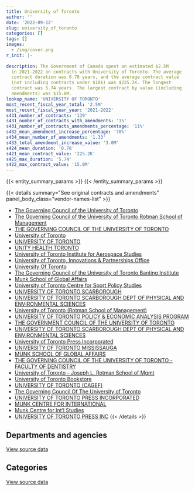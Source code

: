 ```yaml
---
title: University of Toronto
author: ''
date: '2022-09-12'
slug: university_of_toronto
categories: []
tags: []
images:
  - /img/cover.png
r_init: |-
  
description: The Government of Canada spent an estimated $2.5M
  in 2021-2022 on contracts with University of Toronto. The average
  contract duration was 0.78 years, and the average contract value
  (not including contracts under $10k) was $225.2K. The longest
  contract was 5.74 years. The largest contract by value (including
  amendments) was $15.0M.
lookup_name: 'UNIVERSITY OF TORONTO'
most_recent_fiscal_year_total: '2.5M'
most_recent_fiscal_year_year: '2021-2022'
s431_number_of_contracts: '139'
s431_number_of_contracts_with_amendments: '15'
s431_number_of_contracts_amendments_percentage: '11%'
s432_mean_amendment_increase_percentage: '70%'
s434_mean_number_of_amendments: '1.33'
s433_total_amendment_increase_value: '3.0M'
s424_mean_duration: '0.78'
s421_mean_contract_value: '225.2K'
s425_max_duration: '5.74'
s422_max_contract_value: '15.0M'
---
```


<script src="/rmarkdown-libs/htmlwidgets/htmlwidgets.js"></script>
<link href="/rmarkdown-libs/datatables-css/datatables-crosstalk.css" rel="stylesheet" />
<script src="/rmarkdown-libs/datatables-binding/datatables.js"></script>
<script src="/rmarkdown-libs/jquery/jquery-3.6.0.min.js"></script>
<link href="/rmarkdown-libs/dt-core-bootstrap/css/dataTables.bootstrap.min.css" rel="stylesheet" />
<link href="/rmarkdown-libs/dt-core-bootstrap/css/dataTables.bootstrap.extra.css" rel="stylesheet" />
<script src="/rmarkdown-libs/dt-core-bootstrap/js/jquery.dataTables.min.js"></script>
<script src="/rmarkdown-libs/dt-core-bootstrap/js/dataTables.bootstrap.min.js"></script>
<link href="/rmarkdown-libs/crosstalk/css/crosstalk.min.css" rel="stylesheet" />
<script src="/rmarkdown-libs/crosstalk/js/crosstalk.min.js"></script>
<script src="/rmarkdown-libs/htmlwidgets/htmlwidgets.js"></script>
<link href="/rmarkdown-libs/datatables-css/datatables-crosstalk.css" rel="stylesheet" />
<script src="/rmarkdown-libs/datatables-binding/datatables.js"></script>
<script src="/rmarkdown-libs/jquery/jquery-3.6.0.min.js"></script>
<link href="/rmarkdown-libs/dt-core-bootstrap/css/dataTables.bootstrap.min.css" rel="stylesheet" />
<link href="/rmarkdown-libs/dt-core-bootstrap/css/dataTables.bootstrap.extra.css" rel="stylesheet" />
<script src="/rmarkdown-libs/dt-core-bootstrap/js/jquery.dataTables.min.js"></script>
<script src="/rmarkdown-libs/dt-core-bootstrap/js/dataTables.bootstrap.min.js"></script>
<link href="/rmarkdown-libs/crosstalk/css/crosstalk.min.css" rel="stylesheet" />
<script src="/rmarkdown-libs/crosstalk/js/crosstalk.min.js"></script>

{{< entity_summary_params >}}
{{< /entity_summary_params >}}

{{< details summary="See original contracts and amendments" panel_body_class="vendor-names-list" >}}
- [The Governing Council of the University of Toronto](https://search.open.canada.ca/en/ct/?sort=contract_value_f%20desc&page=1&search_text=%22The%20Governing%20Council%20of%20the%20University%20of%20Toronto%22)
- [The Governing Council of the University of Toronto Rotman School of Management](https://search.open.canada.ca/en/ct/?sort=contract_value_f%20desc&page=1&search_text=%22The%20Governing%20Council%20of%20the%20University%20of%20Toronto%20Rotman%20School%20of%20Management%22)
- [THE GOVERNING COUNCIL OF THE UNIVERSITY OF TORONTO](https://search.open.canada.ca/en/ct/?sort=contract_value_f%20desc&page=1&search_text=%22THE%20GOVERNING%20COUNCIL%20OF%20THE%20UNIVERSITY%20OF%20TORONTO%22)
- [University of Toronto](https://search.open.canada.ca/en/ct/?sort=contract_value_f%20desc&page=1&search_text=%22University%20of%20Toronto%22)
- [UNIVERSITY OF TORONTO](https://search.open.canada.ca/en/ct/?sort=contract_value_f%20desc&page=1&search_text=%22UNIVERSITY%20OF%20TORONTO%22)
- [UNITY HEALTH TORONTO](https://search.open.canada.ca/en/ct/?sort=contract_value_f%20desc&page=1&search_text=%22UNITY%20HEALTH%20TORONTO%22)
- [University of Toronto Institute for Aerospace Studies](https://search.open.canada.ca/en/ct/?sort=contract_value_f%20desc&page=1&search_text=%22University%20of%20Toronto%20Institute%20for%20Aerospace%20Studies%22)
- [University of Toronto, Innovations & Partnerships Office](https://search.open.canada.ca/en/ct/?sort=contract_value_f%20desc&page=1&search_text=%22University%20of%20Toronto%2c%20Innovations%20%26%20Partnerships%20Office%22)
- [University Of Toronto](https://search.open.canada.ca/en/ct/?sort=contract_value_f%20desc&page=1&search_text=%22University%20Of%20Toronto%22)
- [The Governing Council of the University of Toronto Banting Institute](https://search.open.canada.ca/en/ct/?sort=contract_value_f%20desc&page=1&search_text=%22The%20Governing%20Council%20of%20the%20University%20of%20Toronto%20Banting%20Institute%22)
- [Munk School of Global Affairs](https://search.open.canada.ca/en/ct/?sort=contract_value_f%20desc&page=1&search_text=%22Munk%20School%20of%20Global%20Affairs%22)
- [University of Toronto Centre for Sport Policy Studies](https://search.open.canada.ca/en/ct/?sort=contract_value_f%20desc&page=1&search_text=%22University%20of%20Toronto%20Centre%20for%20Sport%20Policy%20Studies%22)
- [UNIVERSITY OF TORONTO SCARBOROUGH](https://search.open.canada.ca/en/ct/?sort=contract_value_f%20desc&page=1&search_text=%22UNIVERSITY%20OF%20TORONTO%20SCARBOROUGH%22)
- [UNIVERSITY OF TORONTO SCARBOROUGH DEPT OF PHYSICAL AND ENVIRONMENTAL SCIENCES](https://search.open.canada.ca/en/ct/?sort=contract_value_f%20desc&page=1&search_text=%22UNIVERSITY%20OF%20TORONTO%20SCARBOROUGH%20%20DEPT%20OF%20PHYSICAL%20AND%20ENVIRONMENTAL%20SCIENCES%22)
- [University of Toronto (Rotman School of Management)](https://search.open.canada.ca/en/ct/?sort=contract_value_f%20desc&page=1&search_text=%22University%20of%20Toronto%20%28Rotman%20School%20of%20Management%29%22)
- [UNIVERSITY OF TORONTO POLICY & ECONOMIC ANALYSIS PROGRAM](https://search.open.canada.ca/en/ct/?sort=contract_value_f%20desc&page=1&search_text=%22UNIVERSITY%20OF%20TORONTO%20POLICY%20%26%20ECONOMIC%20ANALYSIS%20PROGRAM%22)
- [THE GOVERNMENT COUNCIL OF THE UNIVERSITY OF TORONTO](https://search.open.canada.ca/en/ct/?sort=contract_value_f%20desc&page=1&search_text=%22THE%20GOVERNMENT%20COUNCIL%20OF%20THE%20UNIVERSITY%20OF%20TORONTO%22)
- [UNIVERSITY OF TORONTO SCARBOROUGH DEPT OF PHYSICAL AND ENVIRONMENTAL SCIENCES](https://search.open.canada.ca/en/ct/?sort=contract_value_f%20desc&page=1&search_text=%22UNIVERSITY%20OF%20TORONTO%20SCARBOROUGH%20DEPT%20OF%20PHYSICAL%20AND%20ENVIRONMENTAL%20SCIENCES%22)
- [University of Toronto Press Incorporated](https://search.open.canada.ca/en/ct/?sort=contract_value_f%20desc&page=1&search_text=%22University%20of%20Toronto%20Press%20Incorporated%22)
- [UNIVERSITY OF TORONTO MISSISSAUGA](https://search.open.canada.ca/en/ct/?sort=contract_value_f%20desc&page=1&search_text=%22UNIVERSITY%20OF%20TORONTO%20MISSISSAUGA%22)
- [MUNK SCHOOL OF GLOBAL AFFAIRS](https://search.open.canada.ca/en/ct/?sort=contract_value_f%20desc&page=1&search_text=%22MUNK%20SCHOOL%20OF%20GLOBAL%20AFFAIRS%22)
- [THE GOVERNING COUNCIL OF THE UNIVERSITY OF TORONTO - FACULTY OF DENTISTRY](https://search.open.canada.ca/en/ct/?sort=contract_value_f%20desc&page=1&search_text=%22THE%20GOVERNING%20COUNCIL%20OF%20THE%20UNIVERSITY%20OF%20TORONTO%20-%20FACULTY%20OF%20DENTISTRY%22)
- [University of Toronto - Joseph L. Rotman School of Mgmt](https://search.open.canada.ca/en/ct/?sort=contract_value_f%20desc&page=1&search_text=%22University%20of%20Toronto%20-%20Joseph%20L.%20Rotman%20School%20of%20Mgmt%22)
- [University of Toronto Bookstore](https://search.open.canada.ca/en/ct/?sort=contract_value_f%20desc&page=1&search_text=%22University%20of%20Toronto%20Bookstore%22)
- [UNIVERSITY OF TORONTO (CAGEF)](https://search.open.canada.ca/en/ct/?sort=contract_value_f%20desc&page=1&search_text=%22UNIVERSITY%20OF%20TORONTO%20%28CAGEF%29%22)
- [The Governing Council Of The University of Toronto](https://search.open.canada.ca/en/ct/?sort=contract_value_f%20desc&page=1&search_text=%22The%20Governing%20Council%20Of%20The%20University%20of%20Toronto%22)
- [UNIVERSITY OF TORONTO PRESS INCORPORATED](https://search.open.canada.ca/en/ct/?sort=contract_value_f%20desc&page=1&search_text=%22UNIVERSITY%20OF%20TORONTO%20PRESS%20INCORPORATED%22)
- [MUNK CENTRE FOR INTERNATIONAL](https://search.open.canada.ca/en/ct/?sort=contract_value_f%20desc&page=1&search_text=%22MUNK%20CENTRE%20FOR%20INTERNATIONAL%22)
- [Munk Centre for Int’l Studies](https://search.open.canada.ca/en/ct/?sort=contract_value_f%20desc&page=1&search_text=%22Munk%20Centre%20for%20Int%27l%20Studies%22)
- [UNIVERSITY OF TORONTO PRESS INC](https://search.open.canada.ca/en/ct/?sort=contract_value_f%20desc&page=1&search_text=%22UNIVERSITY%20OF%20TORONTO%20PRESS%20INC%22)
{{< /details >}}

## Departments and agencies

<div id="htmlwidget-1" style="width:100%;height:auto;" class="datatables html-widget"></div>
<script type="application/json" data-for="htmlwidget-1">{"x":{"style":"bootstrap","filter":"none","vertical":false,"data":[["<a href=\"/departments/aafc-aac/\">Agriculture and Agri-Food Canada<\/a>","<a href=\"/departments/cic/\">Immigration, Refugees and Citizenship Canada<\/a>","<a href=\"/departments/cnsc-ccsn/\">Canadian Nuclear Safety Commission<\/a>","<a href=\"/departments/csa-asc/\">Canadian Space Agency<\/a>","<a href=\"/departments/csc-scc/\">Correctional Service of Canada<\/a>","<a href=\"/departments/csps-efpc/\">Canada School of Public Service<\/a>","<a href=\"/departments/dfatd-maecd/\">Global Affairs Canada<\/a>","<a href=\"/departments/dfo-mpo/\">Fisheries and Oceans Canada<\/a>","<a href=\"/departments/dnd-mdn/\">National Defence<\/a>","<a href=\"/departments/ec/\">Environment and Climate Change Canada<\/a>","<a href=\"/departments/esdc-edsc/\">Employment and Social Development Canada<\/a>","<a href=\"/departments/hc-sc/\">Health Canada<\/a>","<a href=\"/departments/jus/\">Department of Justice Canada<\/a>","<a href=\"/departments/nrc-cnrc/\">National Research Council Canada<\/a>","<a href=\"/departments/nrcan-rncan/\">Natural Resources Canada<\/a>","<a href=\"/departments/pco-bcp/\">Privy Council Office<\/a>","<a href=\"/departments/phac-aspc/\">Public Health Agency of Canada<\/a>","<a href=\"/departments/pwgsc-tpsgc/\">Public Services and Procurement Canada<\/a>","<a href=\"/departments/tbs-sct/\">Treasury Board of Canada Secretariat<\/a>","<a href=\"/departments/tc/\">Transport Canada<\/a>","<a href=\"/departments/wage/\">Department for Women and Gender Equality<\/a>"],[24000,null,18692.09,504417.64,null,null,null,22599.09,6022343.87,120117.78,null,284801.73,24024,25742.57,48489.2,null,null,null,21598.6,null,null],[25425,null,null,736998.86,10651.15,null,null,null,11409369.65,192851.76,15000,207353.56,null,245700.04,35437.82,106623.98,null,24929,null,2578.16,30000],[null,17566.19,null,706306.02,null,null,5073.05,null,2143642.68,187872.39,null,284023.15,null,216473.21,63968.28,null,244434.83,null,null,20021.84,null],[null,1587.31,null,216870.58,null,23547.99,128415.45,null,824987.29,109125.23,20887,141608.96,null,301862.55,141150,99411.75,494625.54,null,null,null,null]],"container":"<table class=\"table table-striped table-hover row-border order-column display\">\n  <thead>\n    <tr>\n      <th>Department<\/th>\n      <th>2018-2019<\/th>\n      <th>2019-2020<\/th>\n      <th>2020-2021<\/th>\n      <th>2021-2022<\/th>\n    <\/tr>\n  <\/thead>\n<\/table>","options":{"order":[[4,"desc"]],"pageLength":10,"autoWidth":true,"columnDefs":[{"targets":1,"render":"function(data, type, row, meta) {\n    return type !== 'display' ? data : DTWidget.formatCurrency(data, \"$\", 2, 3, \",\", \".\", true, null);\n  }"},{"targets":2,"render":"function(data, type, row, meta) {\n    return type !== 'display' ? data : DTWidget.formatCurrency(data, \"$\", 2, 3, \",\", \".\", true, null);\n  }"},{"targets":3,"render":"function(data, type, row, meta) {\n    return type !== 'display' ? data : DTWidget.formatCurrency(data, \"$\", 2, 3, \",\", \".\", true, null);\n  }"},{"targets":4,"render":"function(data, type, row, meta) {\n    return type !== 'display' ? data : DTWidget.formatCurrency(data, \"$\", 2, 3, \",\", \".\", true, null);\n  }"},{"width":"16%","targets":[1,2,3,4]},{"className":"dt-right","targets":[1,2,3,4]}],"orderClasses":false}},"evals":["options.columnDefs.0.render","options.columnDefs.1.render","options.columnDefs.2.render","options.columnDefs.3.render"],"jsHooks":[]}</script>
<p class="text-right">
<a href="https://github.com/GoC-Spending/contracts-data/tree/main/data/out/vendors/university_of_toronto/summary_by_fiscal_year_by_department.csv" class="source-data-link btn btn-link">View source data</a>
</p>

## Categories

<div id="htmlwidget-2" style="width:100%;height:auto;" class="datatables html-widget"></div>
<script type="application/json" data-for="htmlwidget-2">{"x":{"style":"bootstrap","filter":"none","vertical":false,"data":[["<a href=\"/categories/facilities_and_construction/\">Facilities and construction<\/a>","<a href=\"/categories/office_management/\">Office management<\/a>","<a href=\"/categories/professional_services/\">Professional services<\/a>","<a href=\"/categories/information_technology/\">Information technology<\/a>","<a href=\"/categories/medical/\">Medical<\/a>","<a href=\"/categories/industrial_products_and_services/\">Industrial products and services<\/a>","<a href=\"/categories/human_capital/\">Human capital<\/a>"],[5743852.99,null,1324206.88,null,null,null,48766.7],[9837802.39,10651.15,2301408.69,2578.16,null,729969.6,160508.99],[236356.54,50711.5,3105059.45,20021.84,72644.94,null,404587.37],[33958.76,null,1911477.75,18700,38485.06,null,501458.06]],"container":"<table class=\"table table-striped table-hover row-border order-column display\">\n  <thead>\n    <tr>\n      <th>Category<\/th>\n      <th>2018-2019<\/th>\n      <th>2019-2020<\/th>\n      <th>2020-2021<\/th>\n      <th>2021-2022<\/th>\n    <\/tr>\n  <\/thead>\n<\/table>","options":{"order":[[4,"desc"]],"dom":"t","pageLength":30,"autoWidth":true,"columnDefs":[{"targets":1,"render":"function(data, type, row, meta) {\n    return type !== 'display' ? data : DTWidget.formatCurrency(data, \"$\", 2, 3, \",\", \".\", true, null);\n  }"},{"targets":2,"render":"function(data, type, row, meta) {\n    return type !== 'display' ? data : DTWidget.formatCurrency(data, \"$\", 2, 3, \",\", \".\", true, null);\n  }"},{"targets":3,"render":"function(data, type, row, meta) {\n    return type !== 'display' ? data : DTWidget.formatCurrency(data, \"$\", 2, 3, \",\", \".\", true, null);\n  }"},{"targets":4,"render":"function(data, type, row, meta) {\n    return type !== 'display' ? data : DTWidget.formatCurrency(data, \"$\", 2, 3, \",\", \".\", true, null);\n  }"},{"width":"16%","targets":[1,2,3,4]},{"className":"dt-right","targets":[1,2,3,4]}],"orderClasses":false,"lengthMenu":[10,25,30,50,100]}},"evals":["options.columnDefs.0.render","options.columnDefs.1.render","options.columnDefs.2.render","options.columnDefs.3.render"],"jsHooks":[]}</script>
<p class="text-right">
<a href="https://github.com/GoC-Spending/contracts-data/tree/main/data/out/vendors/university_of_toronto/summary_by_fiscal_year_by_category.csv" class="source-data-link btn btn-link">View source data</a>
</p>
